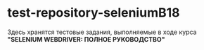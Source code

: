 # test-repository-seleniumB18

Здесь хранятся тестовые задания, выполняемые в ходе курса <b>"SELENIUM WEBDRIVER: ПОЛНОЕ РУКОВОДСТВО"</b>
